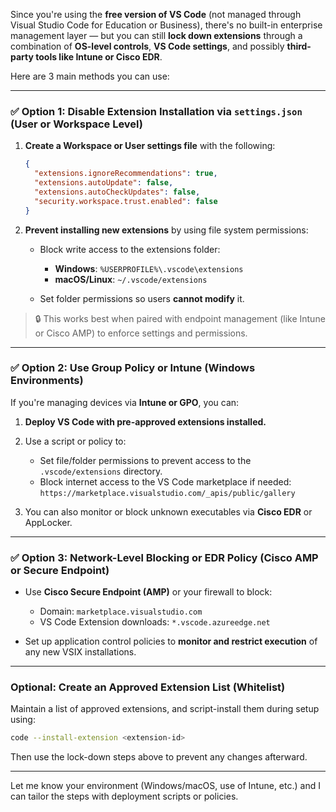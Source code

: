 Since you're using the **free version of VS Code** (not managed through Visual Studio Code for Education or Business), there's no built-in enterprise management layer — but you can still **lock down extensions** through a combination of **OS-level controls**, **VS Code settings**, and possibly **third-party tools like Intune or Cisco EDR**.

Here are 3 main methods you can use:

---

### ✅ **Option 1: Disable Extension Installation via `settings.json` (User or Workspace Level)**

1. **Create a Workspace or User settings file** with the following:

   ```json
   {
     "extensions.ignoreRecommendations": true,
     "extensions.autoUpdate": false,
     "extensions.autoCheckUpdates": false,
     "security.workspace.trust.enabled": false
   }
   ```
2. **Prevent installing new extensions** by using file system permissions:

   * Block write access to the extensions folder:

     * **Windows**: `%USERPROFILE%\.vscode\extensions`
     * **macOS/Linux**: `~/.vscode/extensions`
   * Set folder permissions so users **cannot modify** it.

> 🔒 This works best when paired with endpoint management (like Intune or Cisco AMP) to enforce settings and permissions.

---

### ✅ **Option 2: Use Group Policy or Intune (Windows Environments)**

If you're managing devices via **Intune or GPO**, you can:

1. **Deploy VS Code with pre-approved extensions installed.**

2. Use a script or policy to:

   * Set file/folder permissions to prevent access to the `.vscode/extensions` directory.
   * Block internet access to the VS Code marketplace if needed: `https://marketplace.visualstudio.com/_apis/public/gallery`

3. You can also monitor or block unknown executables via **Cisco EDR** or AppLocker.

---

### ✅ **Option 3: Network-Level Blocking or EDR Policy (Cisco AMP or Secure Endpoint)**

* Use **Cisco Secure Endpoint (AMP)** or your firewall to block:

  * Domain: `marketplace.visualstudio.com`
  * VS Code Extension downloads: `*.vscode.azureedge.net`
* Set up application control policies to **monitor and restrict execution** of any new VSIX installations.

---

### Optional: Create an Approved Extension List (Whitelist)

Maintain a list of approved extensions, and script-install them during setup using:

```bash
code --install-extension <extension-id>
```

Then use the lock-down steps above to prevent any changes afterward.

---

Let me know your environment (Windows/macOS, use of Intune, etc.) and I can tailor the steps with deployment scripts or policies.
